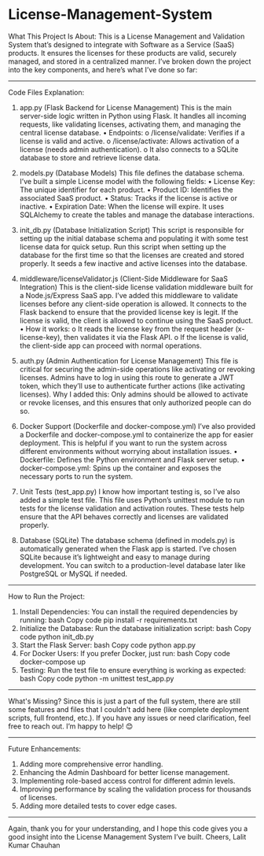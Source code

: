 # License-Management-System
What This Project Is About:
This is a License Management and Validation System that’s designed to integrate with Software as a Service (SaaS) products. It ensures the licenses for these products are valid, securely managed, and stored in a centralized manner.
I’ve broken down the project into the key components, and here’s what I’ve done so far:
________________________________________
Code Files Explanation:
1. app.py (Flask Backend for License Management)
This is the main server-side logic written in Python using Flask. It handles all incoming requests, like validating licenses, activating them, and managing the central license database.
•	Endpoints:
o	/license/validate: Verifies if a license is valid and active.
o	/license/activate: Allows activation of a license (needs admin authentication).
o	It also connects to a SQLite database to store and retrieve license data.
2. models.py (Database Models)
This file defines the database schema.
I’ve built a simple License model with the following fields:
•	License Key: The unique identifier for each product.
•	Product ID: Identifies the associated SaaS product.
•	Status: Tracks if the license is active or inactive.
•	Expiration Date: When the license will expire.
It uses SQLAlchemy to create the tables and manage the database interactions.

3. init_db.py (Database Initialization Script)
This script is responsible for setting up the initial database schema and populating it with some test license data for quick setup.
Run this script when setting up the database for the first time so that the licenses are created and stored properly. It seeds a few inactive and active licenses into the database.
4. middleware/licenseValidator.js (Client-Side Middleware for SaaS Integration)
This is the client-side license validation middleware built for a Node.js/Express SaaS app.
I’ve added this middleware to validate licenses before any client-side operation is allowed. It connects to the Flask backend to ensure that the provided license key is legit. If the license is valid, the client is allowed to continue using the SaaS product.
•	How it works:
o	It reads the license key from the request header (x-license-key), then validates it via the Flask API.
o	If the license is valid, the client-side app can proceed with normal operations.
5. auth.py (Admin Authentication for License Management)
This file is critical for securing the admin-side operations like activating or revoking licenses.
Admins have to log in using this route to generate a JWT token, which they’ll use to authenticate further actions (like activating licenses).
Why I added this: Only admins should be allowed to activate or revoke licenses, and this ensures that only authorized people can do so.
6. Docker Support (Dockerfile and docker-compose.yml)
I’ve also provided a Dockerfile and docker-compose.yml to containerize the app for easier deployment.
This is helpful if you want to run the system across different environments without worrying about installation issues.
•	Dockerfile: Defines the Python environment and Flask server setup.
•	docker-compose.yml: Spins up the container and exposes the necessary ports to run the system.
7. Unit Tests (test_app.py)
I know how important testing is, so I’ve also added a simple test file.
This file uses Python’s unittest module to run tests for the license validation and activation routes. These tests help ensure that the API behaves correctly and licenses are validated properly.
8. Database (SQLite)
The database schema (defined in models.py) is automatically generated when the Flask app is started. I’ve chosen SQLite because it’s lightweight and easy to manage during development.
You can switch to a production-level database later like PostgreSQL or MySQL if needed.
________________________________________
How to Run the Project:
1.	Install Dependencies:
You can install the required dependencies by running:
bash
Copy code
pip install -r requirements.txt
2.	Initialize the Database:
Run the database initialization script:
bash
Copy code
python init_db.py
3.	Start the Flask Server:
bash
Copy code
python app.py
4.	For Docker Users:
If you prefer Docker, just run:
bash
Copy code
docker-compose up
5.	Testing:
Run the test file to ensure everything is working as expected:
bash
Copy code
python -m unittest test_app.py
________________________________________





What's Missing?
Since this is just a part of the full system, there are still some features and files that I couldn't add here (like complete deployment scripts, full frontend, etc.).
If you have any issues or need clarification, feel free to reach out. I’m happy to help! 😊
________________________________________
Future Enhancements:
1.	Adding more comprehensive error handling.
2.	Enhancing the Admin Dashboard for better license management.
3.	Implementing role-based access control for different admin levels.
4.	Improving performance by scaling the validation process for thousands of licenses.
5.	Adding more detailed tests to cover edge cases.
________________________________________
Again, thank you for your understanding, and I hope this code gives you a good insight into the License Management System I’ve built.
Cheers,
Lalit Kumar Chauhan
